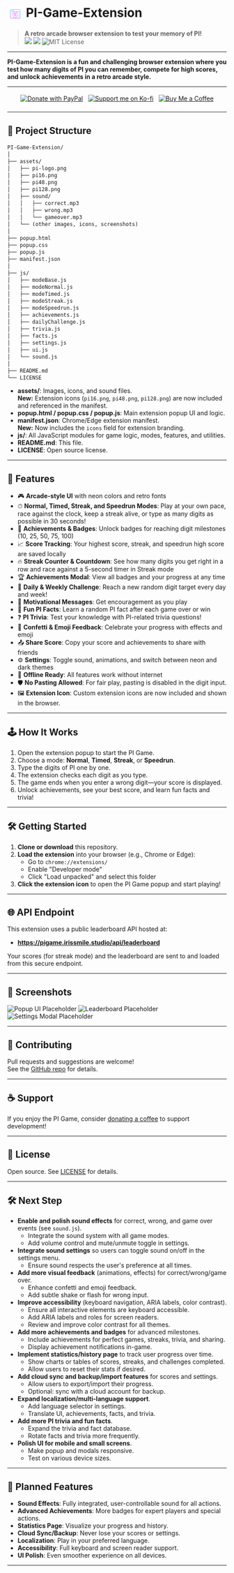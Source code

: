 # <img src="assets/pi-logo.png" alt="PI Game Logo" width="36" style="vertical-align:middle;"> PI-Game-Extension

> **A retro arcade browser extension to test your memory of PI!**  
> <img src="https://img.shields.io/badge/Arcade%20UI-%F0%9F%8E%B8%20Neon%20Retro-blueviolet?style=flat-square">
> <img src="https://img.shields.io/badge/PI%20Digits-3.14159...-green?style=flat-square">
> <img src="https://img.shields.io/badge/license-MIT-green?style=flat-square" alt="MIT License">

---

**PI-Game-Extension is a fun and challenging browser extension where you test how many digits of PI you can remember, compete for high scores, and unlock achievements in a retro arcade style.**

---

<!-- Donation Buttons -->
<div align="center" style="margin-bottom: 18px;">
  <a href="https://www.paypal.com/paypalme/IrisSmile" target="_blank" style="display:inline-block;margin:4px;">
    <img src="https://img.shields.io/badge/Donate%20with-PayPal-003087?logo=paypal&logoColor=white&style=for-the-badge" alt="Donate with PayPal">
  </a>
  <a href="https://ko-fi.com/IrisSmile" target="_blank" style="display:inline-block;margin:4px;">
    <img src="https://img.shields.io/badge/Support%20me%20on-Ko--fi-29abe0?logo=kofi&logoColor=white&style=for-the-badge" alt="Support me on Ko-fi">
  </a>
  <a href="https://www.buymeacoffee.com/IrisSmile" target="_blank" style="display:inline-block;margin:4px;">
    <img src="https://img.shields.io/badge/Buy%20Me%20a%20Coffee-yellow?logo=buy-me-a-coffee&logoColor=white&style=for-the-badge" alt="Buy Me a Coffee">
  </a>
</div>

---

## 📁 Project Structure

```
PI-Game-Extension/
│
├── assets/
│   ├── pi-logo.png
│   ├── pi16.png
│   ├── pi48.png
│   ├── pi128.png
│   ├── sound/
│   │   ├── correct.mp3
│   │   ├── wrong.mp3
│   │   └── gameover.mp3
│   └── (other images, icons, screenshots)
│
├── popup.html
├── popup.css
├── popup.js
├── manifest.json
│
├── js/
│   ├── modeBase.js
│   ├── modeNormal.js
│   ├── modeTimed.js
│   ├── modeStreak.js
│   ├── modeSpeedrun.js
│   ├── achievements.js
│   ├── dailyChallenge.js
│   ├── trivia.js
│   ├── facts.js
│   ├── settings.js
│   ├── ui.js
│   └── sound.js
│
├── README.md
└── LICENSE
```

- **assets/**: Images, icons, and sound files.  
  **New:** Extension icons (`pi16.png`, `pi48.png`, `pi128.png`) are now included and referenced in the manifest.
- **popup.html / popup.css / popup.js**: Main extension popup UI and logic.
- **manifest.json**: Chrome/Edge extension manifest.  
  **New:** Now includes the `icons` field for extension branding.
- **js/**: All JavaScript modules for game logic, modes, features, and utilities.
- **README.md**: This file.
- **LICENSE**: Open source license.

---

## 🚀 Features

- 🎮 **Arcade-style UI** with neon colors and retro fonts
- ⏱ **Normal, Timed, Streak, and Speedrun Modes**: Play at your own pace, race against the clock, keep a streak alive, or type as many digits as possible in 30 seconds!
- 🏅 **Achievements & Badges**: Unlock badges for reaching digit milestones (10, 25, 50, 75, 100)
- 📈 **Score Tracking**: Your highest score, streak, and speedrun high score are saved locally
- 🔥 **Streak Counter & Countdown**: See how many digits you get right in a row and race against a 5-second timer in Streak mode
- 🏆 **Achievements Modal**: View all badges and your progress at any time
- 🎯 **Daily & Weekly Challenge**: Reach a new random digit target every day and week!
- 💬 **Motivational Messages**: Get encouragement as you play
- 🧠 **Fun PI Facts**: Learn a random PI fact after each game over or win
- ❓ **PI Trivia**: Test your knowledge with PI-related trivia questions!
- 🎉 **Confetti & Emoji Feedback**: Celebrate your progress with effects and emoji
- 📤 **Share Score**: Copy your score and achievements to share with friends
- ⚙️ **Settings**: Toggle sound, animations, and switch between neon and dark themes
- 📴 **Offline Ready**: All features work without internet
- 🛡️ **No Pasting Allowed**: For fair play, pasting is disabled in the digit input.
- 🖼️ **Extension Icon**: Custom extension icons are now included and shown in the browser.

---

## 🕹 How It Works

1. Open the extension popup to start the PI Game.
2. Choose a mode: **Normal**, **Timed**, **Streak**, or **Speedrun**.
3. Type the digits of PI one by one.
4. The extension checks each digit as you type.
5. The game ends when you enter a wrong digit—your score is displayed.
6. Unlock achievements, see your best score, and learn fun facts and trivia!

---

## 🛠 Getting Started

1. **Clone or download** this repository.
2. **Load the extension** into your browser (e.g., Chrome or Edge):
   - Go to `chrome://extensions/`
   - Enable "Developer mode"
   - Click "Load unpacked" and select this folder
3. **Click the extension icon** to open the PI Game popup and start playing!

---

## 🌐 API Endpoint

This extension uses a public leaderboard API hosted at:

- **https://pigame.irissmile.studio/api/leaderboard**

Your scores (for streak mode) and the leaderboard are sent to and loaded from this secure endpoint.

---

## 📸 Screenshots

<!--
Add your screenshots below. Example:
![Popup UI](assets/screenshots/popup-ui.png)
![Leaderboard](assets/screenshots/leaderboard.png)
![Settings Modal](assets/screenshots/settings-modal.png)
-->

<!-- Screenshot placeholders -->
![Popup UI Placeholder](assets/screenshots/popup-ui-placeholder.png)
![Leaderboard Placeholder](assets/screenshots/leaderboard-placeholder.png)
![Settings Modal Placeholder](assets/screenshots/settings-modal-placeholder.png)

---

## 🤝 Contributing

Pull requests and suggestions are welcome!  
See the [GitHub repo](https://github.com/SawsanDaban/PI-Game-Extension) for details.

---

## ☕ Support

If you enjoy the PI Game, consider [donating a coffee](https://www.buymeacoffee.com/IrisSmile) to support development!

---

## 📄 License

Open source. See [LICENSE](LICENSE) for details.

---

## 🛠️ Next Step

- **Enable and polish sound effects** for correct, wrong, and game over events (see `sound.js`).
  - Integrate the sound system with all game modes.
  - Add volume control and mute/unmute toggle in settings.
- **Integrate sound settings** so users can toggle sound on/off in the settings menu.
  - Ensure sound respects the user's preference at all times.
- **Add more visual feedback** (animations, effects) for correct/wrong/game over.
  - Enhance confetti and emoji feedback.
  - Add subtle shake or flash for wrong input.
- **Improve accessibility** (keyboard navigation, ARIA labels, color contrast).
  - Ensure all interactive elements are keyboard accessible.
  - Add ARIA labels and roles for screen readers.
  - Review and improve color contrast for all themes.
- **Add more achievements and badges** for advanced milestones.
  - Include achievements for perfect games, streaks, trivia, and sharing.
  - Display achievement notifications in-game.
- **Implement statistics/history page** to track user progress over time.
  - Show charts or tables of scores, streaks, and challenges completed.
  - Allow users to reset their stats if desired.
- **Add cloud sync and backup/import features** for scores and settings.
  - Allow users to export/import their progress.
  - Optional: sync with a cloud account for backup.
- **Expand localization/multi-language support**.
  - Add language selector in settings.
  - Translate UI, achievements, facts, and trivia.
- **Add more PI trivia and fun facts**.
  - Expand the trivia and fact database.
  - Rotate facts and trivia more frequently.
- **Polish UI for mobile and small screens**.
  - Make popup and modals responsive.
  - Test on various device sizes.

---

## 🧭 Planned Features

- **Sound Effects**: Fully integrated, user-controllable sound for all actions.
- **Advanced Achievements**: More badges for expert players and special actions.
- **Statistics Page**: Visualize your progress and history.
- **Cloud Sync/Backup**: Never lose your scores or settings.
- **Localization**: Play in your preferred language.
- **Accessibility**: Full keyboard and screen reader support.
- **UI Polish**: Even smoother experience on all devices.

---
